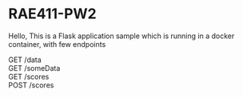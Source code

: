 # RAE411-PW2
Hello, 
This is a Flask application sample which is running in a docker container, with few endpoints

GET /data <br>
GET /someData <br>
GET /scores <br>
POST /scores <br>
